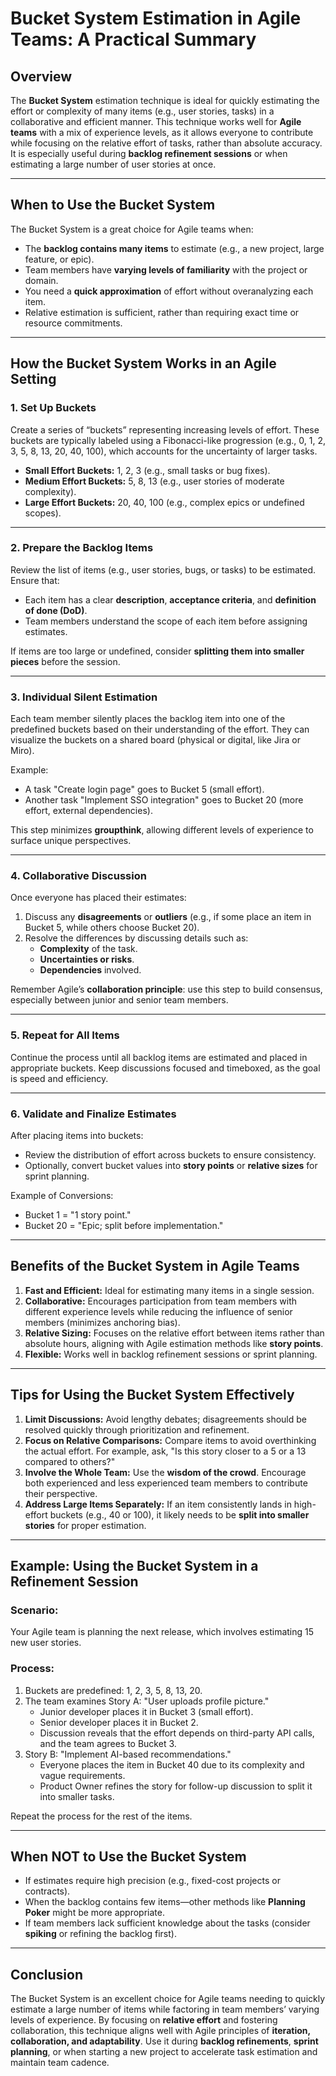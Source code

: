 # Bucket System Estimation in Agile Teams: A Practical Summary

## Overview
The **Bucket System** estimation technique is ideal for quickly estimating the effort or complexity of many items (e.g., user stories, tasks) in a collaborative and efficient manner. This technique works well for **Agile teams** with a mix of experience levels, as it allows everyone to contribute while focusing on the relative effort of tasks, rather than absolute accuracy. It is especially useful during **backlog refinement sessions** or when estimating a large number of user stories at once.

---

## When to Use the Bucket System
The Bucket System is a great choice for Agile teams when:
- The **backlog contains many items** to estimate (e.g., a new project, large feature, or epic).
- Team members have **varying levels of familiarity** with the project or domain.
- You need a **quick approximation** of effort without overanalyzing each item.
- Relative estimation is sufficient, rather than requiring exact time or resource commitments.

---

## How the Bucket System Works in an Agile Setting

### 1. **Set Up Buckets**
Create a series of “buckets” representing increasing levels of effort. These buckets are typically labeled using a Fibonacci-like progression (e.g., 0, 1, 2, 3, 5, 8, 13, 20, 40, 100), which accounts for the uncertainty of larger tasks.

- **Small Effort Buckets:** 1, 2, 3 (e.g., small tasks or bug fixes).
- **Medium Effort Buckets:** 5, 8, 13 (e.g., user stories of moderate complexity).
- **Large Effort Buckets:** 20, 40, 100 (e.g., complex epics or undefined scopes).

---

### 2. **Prepare the Backlog Items**
Review the list of items (e.g., user stories, bugs, or tasks) to be estimated. Ensure that:
- Each item has a clear **description**, **acceptance criteria**, and **definition of done (DoD)**.
- Team members understand the scope of each item before assigning estimates.

If items are too large or undefined, consider **splitting them into smaller pieces** before the session.

---

### 3. **Individual Silent Estimation**
Each team member silently places the backlog item into one of the predefined buckets based on their understanding of the effort. They can visualize the buckets on a shared board (physical or digital, like Jira or Miro).

Example:
- A task "Create login page" goes to Bucket 5 (small effort).
- Another task "Implement SSO integration" goes to Bucket 20 (more effort, external dependencies).

This step minimizes **groupthink**, allowing different levels of experience to surface unique perspectives.

---

### 4. **Collaborative Discussion**
Once everyone has placed their estimates:
1. Discuss any **disagreements** or **outliers** (e.g., if some place an item in Bucket 5, while others choose Bucket 20).
2. Resolve the differences by discussing details such as:
   - **Complexity** of the task.
   - **Uncertainties or risks**.
   - **Dependencies** involved.

Remember Agile’s **collaboration principle**: use this step to build consensus, especially between junior and senior team members.

---

### 5. **Repeat for All Items**
Continue the process until all backlog items are estimated and placed in appropriate buckets. Keep discussions focused and timeboxed, as the goal is speed and efficiency.

---

### 6. **Validate and Finalize Estimates**
After placing items into buckets:
- Review the distribution of effort across buckets to ensure consistency.
- Optionally, convert bucket values into **story points** or **relative sizes** for sprint planning.

Example of Conversions:
- Bucket 1 = "1 story point."
- Bucket 20 = "Epic; split before implementation."

---

## Benefits of the Bucket System in Agile Teams
1. **Fast and Efficient:** Ideal for estimating many items in a single session.
2. **Collaborative:** Encourages participation from team members with different experience levels while reducing the influence of senior members (minimizes anchoring bias).
3. **Relative Sizing:** Focuses on the relative effort between items rather than absolute hours, aligning with Agile estimation methods like **story points**.
4. **Flexible:** Works well in backlog refinement sessions or sprint planning.

---

## Tips for Using the Bucket System Effectively

1. **Limit Discussions:** Avoid lengthy debates; disagreements should be resolved quickly through prioritization and refinement.
2. **Focus on Relative Comparisons:** Compare items to avoid overthinking the actual effort. For example, ask, "Is this story closer to a 5 or a 13 compared to others?"
3. **Involve the Whole Team:** Use the **wisdom of the crowd**. Encourage both experienced and less experienced team members to contribute their perspective.
4. **Address Large Items Separately:** If an item consistently lands in high-effort buckets (e.g., 40 or 100), it likely needs to be **split into smaller stories** for proper estimation.

---

## Example: Using the Bucket System in a Refinement Session

### Scenario:
Your Agile team is planning the next release, which involves estimating 15 new user stories.

### Process:
1. Buckets are predefined: 1, 2, 3, 5, 8, 13, 20.
2. The team examines Story A: "User uploads profile picture."
   - Junior developer places it in Bucket 3 (small effort).
   - Senior developer places it in Bucket 2.
   - Discussion reveals that the effort depends on third-party API calls, and the team agrees to Bucket 3.
3. Story B: "Implement AI-based recommendations."
   - Everyone places the item in Bucket 40 due to its complexity and vague requirements.
   - Product Owner refines the story for follow-up discussion to split it into smaller tasks.

Repeat the process for the rest of the items.

---

## When NOT to Use the Bucket System
- If estimates require high precision (e.g., fixed-cost projects or contracts).
- When the backlog contains few items—other methods like **Planning Poker** might be more appropriate.
- If team members lack sufficient knowledge about the tasks (consider **spiking** or refining the backlog first).

---

## Conclusion
The Bucket System is an excellent choice for Agile teams needing to quickly estimate a large number of items while factoring in team members’ varying levels of experience. By focusing on **relative effort** and fostering collaboration, this technique aligns well with Agile principles of **iteration, collaboration, and adaptability**. Use it during **backlog refinements**, **sprint planning**, or when starting a new project to accelerate task estimation and maintain team cadence.
